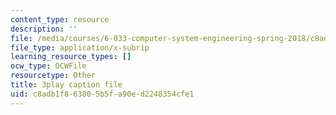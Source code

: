 ```yaml
---
content_type: resource
description: ''
file: /media/courses/6-033-computer-system-engineering-spring-2018/c8adb1f863805b5fa90ed2248354cfe1_r2_-2KW76ec.vtt
file_type: application/x-subrip
learning_resource_types: []
ocw_type: OCWFile
resourcetype: Other
title: 3play caption file
uid: c8adb1f8-6380-5b5f-a90e-d2248354cfe1
---
```

